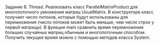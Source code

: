 Задание 8. Thread.
Реализовать класс ParallelMatrixProduct для многопоточного умножения матриц UsualMatrix.
В конструкторе класс получает число потоков, которые будут использованы для перемножения (число потоков может быть меньше, чем число строк у первой матрицы).
В функции main сравнить время перемножения больших случайных матриц обычным и многопоточным способом. Получить текущее время можно с помощью методов класса System.
